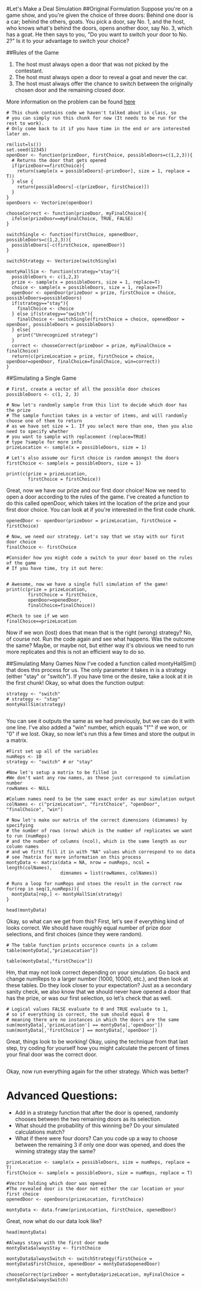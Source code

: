 #Let's Make a Deal Simulation
##Original Formulation
Suppose you're on a game show, and you're given the choice of three doors: Behind one door is a car; behind the others, goats. You pick a door, say No. 1, and the host, who knows what's behind the doors, opens another door, say No. 3, which has a goat. He then says to you, "Do you want to switch your door to No. 2?" Is it to your advantage to switch your choice?

##Rules of the Game
1. The host must always open a door that was not picked by the contestant.
2. The host must always open a door to reveal a goat and never the car.
3. The host must always offer the chance to switch between the originally chosen door and the remaining closed door.

More information on the problem can be found [here](https://en.wikipedia.org/wiki/Monty_Hall_problem)

```{r, echo=FALSE}
# This chunk contains code we haven't talked about in class, so
# you can simply run this chunk for now (It needs to be run for the rest to work).
# Only come back to it if you have time in the end or are interested later on.

rm(list=ls())
set.seed(12345)
openDoor <- function(prizeDoor, firstChoice, possibleDoors=c(1,2,3)){
  # Returns the door that gets opened
  if(prizeDoor==firstChoice){
    return(sample(x = possibleDoors[-prizeDoor], size = 1, replace = T))
  } else {
    return(possibleDoors[-c(prizeDoor, firstChoice)])
  }
}
openDoors <- Vectorize(openDoor)

chooseCorrect <- function(prizeDoor, myFinalChoice){
  ifelse(prizeDoor==myFinalChoice, TRUE, FALSE)
}

switchSingle <- function(firstChoice, openedDoor, possibleDoors=c(1,2,3)){
  possibleDoors[-c(firstChoice, openedDoor)]
}

switchStrategy <- Vectorize(switchSingle)

montyHallSim <- function(strategy="stay"){
  possibleDoors <- c(1,2,3)
  prize <- sample(x = possibleDoors, size = 1, replace=T)
  choice <- sample(x = possibleDoors, size = 1, replace=T)
  openDoor <- openDoor(prizeDoor = prize, firstChoice = choice, possibleDoors=possibleDoors)
  if(strategy=="stay"){
    finalChoice <- choice
  } else if(strategy=="switch"){
    finalChoice <- switchSingle(firstChoice = choice, openedDoor = openDoor, possibleDoors = possibleDoors)
  } else{
    print("Unrecognized strategy")
  }
  correct <- chooseCorrect(prizeDoor = prize, myFinalChoice = finalChoice)
  return(c(prizeLocation = prize, firstChoice = choice, openDoor=openDoor, finalChoice=finalChoice, win=correct))
}
```

##Simulating a Single Game
```{r}
# First, create a vector of all the possible door choices
possibleDoors <- c(1, 2, 3)

# Now let's randomly sample from this list to decide which door has the prize
# The sample function takes in a vector of items, and will randomly choose one of them to return
# as we have set size = 1. If you select more than one, then you also need to specify whether
# you want to sample with replacement (replace=TRUE)
# type ?sample for more info
prizeLocation <- sample(x = possibleDoors, size = 1)

# Let's also assume our first choice is random amongst the doors
firstChoice <- sample(x = possibleDoors, size = 1)

print(c(prize = prizeLocation, 
        firstChoice = firstChoice))
```
Great, now we have our prize and our first door choice! Now we need to open a door according to the rules of the game. I've created a function to do this called openDoor, which takes int the location of the prize and your first door choice. You can look at if you're interested in the first code chunk.

```{r}
openedDoor <- openDoor(prizeDoor = prizeLocation, firstChoice = firstChoice)

# Now, we need our strategy. Let's say that we stay with our first door choice
finalChoice <- firstChoice

#Consider how you might code a switch to your door based on the rules of the game
# If you have time, try it out here:


# Awesome, now we have a single full simulation of the game!
print(c(prize = prizeLocation, 
        firstChoice = firstChoice, 
        openDoor=openedDoor, 
        finalChoice=finalChoice))

#Check to see if we won
finalChoice==prizeLocation
```

Now if we won (lost) does that mean that is the right (wrong) strategy? No, of course not. Run the code again and see what happens. Was the outcome the same? Maybe, or maybe not, but either way it's obvious we need to run more replicates and this is not an efficient way to do so.

##Simulating Many Games
Now I've coded a function called montyHallSim() that does this process for us. The only parameter it takes in is a strategy (either "stay" or "switch"). If you have time or the desire, take a look at it in the first chunk! Okay, so what does the function output: 
```{r}
strategy <- "switch"
# strategy <- "stay"
montyHallSim(strategy)


```
You can see it outputs the same as we had previously, but we can do it with one line. I've also added a "win" number, which equals "1"" if we won, or "0" if we lost. Okay, so now let's run this a few times and store the output in a matrix.

```{r}
#First set up all of the variables
numReps <- 10
strategy <- "switch" # or "stay"

#Now let's setup a matrix to be filled in
#We don't want any row names, as these just correspond to simulation number
rowNames <- NULL

#Column names need to be the same exact order as our simulation output
colNames <- c("prizeLocation", "firstChoice", "openDoor", "finalChoice", "win")

# Now let's make our matrix of the correct dimensions (dimnames) by specifying 
# the number of rows (nrow) which is the number of replicates we want to run (numReps) 
# and the number of columns (ncol), which is the same length as our column names
# and we first fill it in with "NA" values which correspond to no data
# see ?matrix for more information on this process
montyData <- matrix(data = NA, nrow = numReps, ncol = length(colNames), 
                    dimnames = list(rowNames, colNames))

# Runs a loop for numReps and stoes the result in the correct row
for(rep in seq(1,numReps)){
  montyData[rep,] <- montyHallSim(strategy)
}

head(montyData)
```

Okay, so what can we get from this? First, let's see if everything kind of looks correct. We should have roughly equal number of prize door selections, and first choices (since they were random).

```{r}
# The table function prints occurence counts in a column
table(montyData[,"prizeLocation"])

table(montyData[,"firstChoice"])
```
Hm, that may not look correct depending on your simulation. Go back and change numReps to a larger number (1000, 10000, etc.), and then look at these tables. Do they look closer to your expectation? Just as a secondary sanity check, we also know that we should never have opened a door that has the prize, or was our first selection, so let's check that as well.

```{r}
# Logical values FALSE evaluate to 0 and TRUE evaluate to 1,
# so if everything is correct, the sum should equal 0
# meaning there are no instances in which the doors are the same
sum(montyData[,'prizeLocation'] == montyData[,'openDoor'])
sum(montyData[,'firstChoice'] == montyData[,'openDoor'])
```

Great, things look to be working! Okay, using the technique from that last step, try coding for yourself how you might calculate the percent of times your final door was the correct door. 
```{r}

```


Okay, now run everything again for the other strategy. Which was better?

# Advanced Questions: 
* Add in a strategy function that after the door is opened, randomly chooses between the two remaining doors as its selection. 
* What should the probability of this winning be? Do your simulated calculations match? 
* What if there were four doors? Can you code up a way to choose between the remaining 3 if only one door was opened, and does the winning strategy stay the same?


```{r}
prizeLocation <- sample(x = possibleDoors, size = numReps, replace = T)
firstChoice <- sample(x = possibleDoors, size = numReps, replace = T)

#Vector holding which door was opened
#The revealed door is the door not either the car location or your first choice
openedDoor <- openDoors(prizeLocation, firstChoice)

montyData <- data.frame(prizeLocation, firstChoice, openedDoor)
```

Great, now what do our data look like?

```{r}
head(montyData)
```

```{r}
#Always stays with the first door made
montyData$alwaysStay <- firstChoice

montyData$alwaysSwitch <- switchStrategy(firstChoice = montyData$firstChoice, openedDoor = montyData$openedDoor)

chooseCorrect(prizeDoor = montyData$prizeLocation, myFinalChoice = montyData$alwaysSwitch)
```
